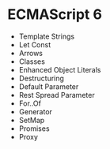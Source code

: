 # ECMAScript 6

- Template Strings
- Let Const
- Arrows
- Classes
- Enhanced Object Literals
- Destructuring
- Default Parameter
- Rest Spread Parameter
- For..Of
- Generator
- SetMap
- Promises
- Proxy
